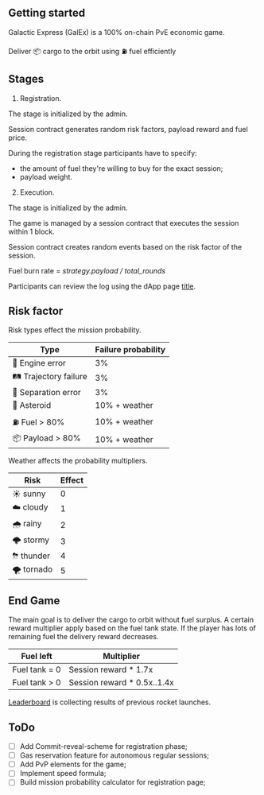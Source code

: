 ## Getting started

Galactic Express (GalEx) is a 100% on-chain PvE economic game.

Deliver 📦 cargo to the orbit using ⛽️ fuel efficiently

## Stages
1. Registration.

The stage is initialized by the admin.

Session contract generates random risk factors, payload reward and fuel price.

During the registration stage participants have to specify:
- the amount of fuel they're willing to buy for the exact session;
- payload weight.

2. Execution.

The stage is initialized by the admin.

The game is managed by a session contract that executes the session within 1 block.

Session contract creates random events based on the risk factor of the session.

Fuel burn rate = *strategy.payload / total_rounds*

Participants can review the log using the dApp page [title](https://www.example.com).

## Risk factor

Risk types effect the mission probability.

| Type | Failure probability |
| --- | ----------- |
| 🚫 Engine error | 3% |
| 🛤 Trajectory failure | 3% |
| 🚀 Separation error | 3% |
| 🗿 Asteroid | 10% + weather |
| ⛽ Fuel > 80% | 10% + weather |
| 📦 Payload > 80% | 10% + weather |

Weather affects the probability multipliers.

| Risk | Effect |
| --- | ----------- |
| ☀️ sunny | 0 |
| ☁️ cloudy | 1 |
| 🌧 rainy | 2 |
| 🌩 stormy | 3 |
| ⛈ thunder | 4 |
| 🌪 tornado | 5 |

## End Game
The main goal is to deliver the cargo to orbit without fuel surplus.
A certain reward multiplier apply based on the fuel tank state.
If the player has lots of remaining fuel the delivery reward decreases.

| Fuel left | Multiplier |
| --- | ----------- |
| Fuel tank = 0 | Session reward * 1.7x |
| Fuel tank > 0 | Session reward * 0.5x..1.4x |

[Leaderboard]() is collecting results of previous rocket launches.

## ToDo
- [ ] Add Commit-reveal-scheme for registration phase;
- [ ] Gas reservation feature for autonomous regular sessions;
- [ ] Add PvP elements for the game;
- [ ] Implement speed formula;
- [ ] Build mission probability calculator for registration page;
